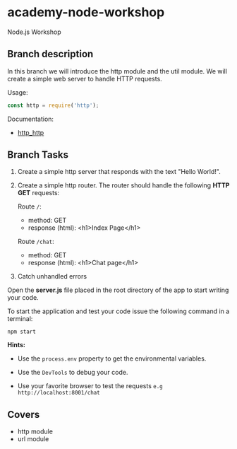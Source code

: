 # academy-node-workshop

Node.js Workshop

## Branch description

In this branch we will introduce the http module and the util module. We will create a simple web server to handle HTTP requests.

Usage:

```js
const http = require('http');
```

Documentation:

- [http_http](https://nodejs.org/api/http.html#http_http)

## Branch Tasks

1. Create a simple http server that responds with the text "Hello World!".

2. Create a simple http router. The router should handle the following **HTTP GET** requests:

   Route `/`:

   - method: GET
   - response (html): \<h1>Index Page\</h1>

   Route `/chat`:

   - method: GET
   - response (html): \<h1>Chat page\</h1>

3. Catch unhandled errors

Open the **server.js** file placed in the root directory of the app to start writing your code.

To start the application and test your code issue the following command in a terminal:

```
npm start
```

**Hints:**

- Use the `process.env` property to get the environmental variables.

- Use the `DevTools` to debug your code.

- Use your favorite browser to test the requests
  `e.g http://localhost:8001/chat`

## Covers

- http module
- url module

